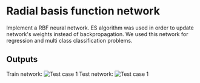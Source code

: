 # Radial basis function network
Implement a RBF neural network. ES algorithm was used in order to update network's weights instead of backpropagation.
We used this network for regression and multi class classification problems. 
 
## Outputs
Train network:
![Test case 1](https://github.com/MhmDSmdi/Evolution_Strategy/raw/master/demo/5_class_train_2.png)
Test network:
![Test case 1](https://github.com/MhmDSmdi/Evolution_Strategy/raw/master/demo/5_class_test_2.png)
